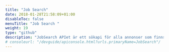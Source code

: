 ```yaml
---
title: "Job Search"
date: 2018-01-28T21:58:09+01:00
disableToc: false
menuTitle: "Job Search "
weight: 19
type: "github"
description: "JobSearch APIet är ett sökapi för alla annonser som finns på Platsbanken"
# consoleurl: "/devguide/apiconsole.html?urls.primaryName=JobSearch"/
---
```







